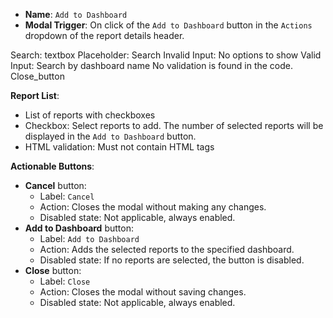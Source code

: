 * **Name**: `Add to Dashboard`
* **Modal Trigger**: On click of the `Add to Dashboard` button in the `Actions` dropdown of the report details header.

Search: textbox
Placeholder: Search
Invalid Input: No options to show
Valid Input: Search by dashboard name
No validation is found in the code.
Close_button

**Report List**:
- List of reports with checkboxes
- Checkbox: Select reports to add. The number of selected reports will be displayed in the `Add to Dashboard` button.
- HTML validation: Must not contain HTML tags

**Actionable Buttons**:
- **Cancel** button: 
  - Label: `Cancel`
  - Action: Closes the modal without making any changes.
  - Disabled state: Not applicable, always enabled.
- **Add to Dashboard** button: 
  - Label: `Add to Dashboard`
  - Action: Adds the selected reports to the specified dashboard.
  - Disabled state: If no reports are selected, the button is disabled.
- **Close** button: 
  - Label: `Close`
  - Action: Closes the modal without saving changes.
  - Disabled state: Not applicable, always enabled.